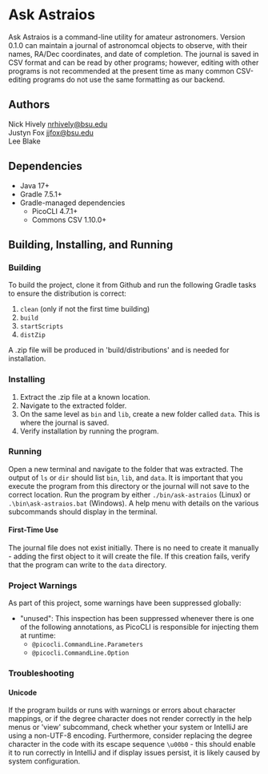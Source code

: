 # Ask Astraios
Ask Astraios is a command-line utility for amateur astronomers. Version 0.1.0 can maintain a journal of astronomcal
objects to observe, with their names, RA/Dec coordinates, and date of completion. The journal is saved in CSV format
and can be read by other programs; however, editing with other programs is not recommended at the present time as 
many common CSV-editing programs do not use the same formatting as our backend.

## Authors
Nick Hively <nrhively@bsu.edu>  
Justyn Fox <jjfox@bsu.edu>  
Lee Blake

## Dependencies
- Java 17+
- Gradle 7.5.1+
- Gradle-managed dependencies
    - PicoCLI 4.7.1+
    - Commons CSV 1.10.0+

## Building, Installing, and Running
### Building
To build the project, clone it from Github and run the following Gradle tasks to ensure the distribution is correct:
1. `clean` (only if not the first time building)
2. `build`
3. `startScripts`
4. `distZip`

A .zip file will be produced in 'build/distributions' and is needed for installation.

### Installing
1. Extract the .zip file at a known location.
2. Navigate to the extracted folder.
3. On the same level as `bin` and `lib`, create a new folder called `data`. This is where the journal is saved.
4. Verify installation by running the program.

### Running
Open a new terminal and navigate to the folder that was extracted. The output of `ls` or `dir` should list `bin`, 
`lib`, and `data`. It is important that you execute the program from this directory or the journal will not save to
the correct location. Run the program by either `./bin/ask-astraios` (Linux) or `.\bin\ask-astraios.bat` (Windows). A
help menu with details on the various subcommands should display in the terminal.

#### First-Time Use
The journal file does not exist initially. There is no need to create it manually - adding the first object to it will
create the file. If this creation fails, verify that the program can write to the `data` directory.

### Project Warnings
As part of this project, some warnings have been suppressed globally:
- "unused": This inspection has been suppressed whenever there is one of the following annotations, as PicoCLI is 
responsible for injecting them at runtime:
  - `@picocli.CommandLine.Parameters`
  - `@picocli.CommandLine.Option`

### Troubleshooting
#### Unicode
If the program builds or runs with warnings or errors about character mappings, or if the degree character does not
render correctly in the help menus or 'view' subcommand, check whether your system or IntelliJ are using a non-UTF-8 
encoding. Furthermore, consider replacing the degree character in the code with its escape sequence `\u00b0` - this
should enable it to run correctly in IntelliJ and if display issues persist, it is likely caused by system
configuration.

